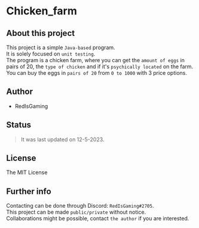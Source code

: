 # Chicken_farm
## About this project
This project is a simple `Java-based` program.<br/>
It is solely focused on `unit testing`.<br/>
The program is a chicken farm, where you can get the `amount of eggs` in pairs of 20, the `type of chicken` and if it's 
`psychically located` on the farm.<br/>
You can buy the eggs in `pairs of 20` from `0 to 1000` with 3 price options.

## Author
- RedIsGaming

## Status
> It was last updated on 12-5-2023.

## License
The MIT License

## Further info
Contacting can be done through Discord: `RedIsGaming#2705`.<br/>
This project can be made `public/private` without notice.<br/>
Collaborations might be possible, contact `the author` if you are interested.